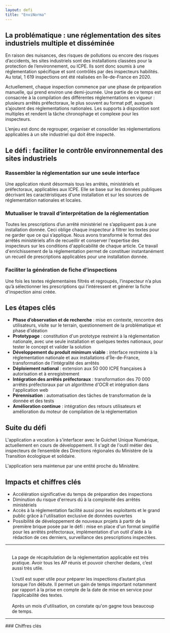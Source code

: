 ```yaml
---
layout: defi
title: "EnviNorma"
---
```


## La problématique : une réglementation des sites industriels multiple et disséminée

En raison des nuisances, des risques de pollutions ou encore des risques d’accidents, les sites industriels sont des installations classées pour la protection de l’environnement, ou ICPE. Ils sont donc soumis à une réglementation spécifique et sont contrôlés par des inspecteurs habilités. Au total, 1 619 inspections ont été réalisées en Île-de-France en 2020.

Actuellement, chaque inspection commence par une phase de préparation manuelle, qui prend environ une demi-journée. Une partie de ce temps est consacrée à la compilation des différentes réglementations en vigueur : plusieurs arrêtés préfectoraux, le plus souvent au format pdf, auxquels s’ajoutent des réglementations nationales. Les supports à disposition sont multiples et rendent la tâche chronophage et complexe pour les inspecteurs.

L’enjeu est donc de regrouper, organiser et consolider les réglementations applicables à un site industriel qui doit être inspecté.

## Le défi : faciliter le contrôle environnemental des sites industriels

### Rassembler la réglementation sur une seule interface

Une application réunit désormais tous les arrêtés, ministériels et préfectoraux, applicables aux ICPE. Elle se base sur les données publiques décrivant les caractéristiques d'une installation et sur les sources de réglementation nationales et locales.

### Mutualiser le travail d’interprétation de la réglementation

Toutes les prescriptions d’un arrêté ministériel ne s’appliquent pas à une installation donnée. Ceci oblige chaque inspecteur à filtrer les textes pour ne garder que ce qui s’applique.
Nous avons transformé le format des arrêtés ministériels afin de recueillir et conserver l'expertise des inspecteurs sur les conditions d'applicabilité de chaque article. Ce travail d'enrichissement de la réglementation permet de constituer instantanément un recueil de prescriptions applicables pour une installation donnée.

### Faciliter la génération de fiche d’inspections

Une fois les textes réglementaires filtrés et regroupés, l’inspecteur n’a plus qu’à sélectionner les prescriptions qui l’intéressent et générer la fiche d'inspection ainsi créée.

## Les étapes clés

- **Phase d’observation et de recherche** : mise en contexte, rencontre des utilisateurs, visite sur le terrain, questionnement de la problématique et phase d’idéation
- **Prototypage** : constitution d'un prototype restreint à la réglementation nationale, avec une seule installation et quelques textes nationaux, pour tester le concept et valider la solution
- **Développement du produit minimum viable** : interface restreinte à la réglementation nationale et aux installations d'Île-de-France, transformation de l'intégralité des arrêtés
- **Déploiement national** : extension aux 50 000 ICPE françaises à autorisation et à enregistrement
- **Intégration des arrêtés préfectoraux** : transformation des 70 000 arrêtés préfectoraux par un algorithme d'OCR et intégration dans l'application web
- **Pérennisation** : automatisation des tâches de transformation de la donnée et des tests
- **Amélioration continue** : intégration des retours utilisateurs et amélioration du moteur de compilation de la réglementation

## Suite du défi

L'application a vocation à s'interfacer avec le Guichet Unique Numérique, actuellement en cours de développement. Il s'agit de l'outil métier des inspecteurs de l’ensemble des Directions régionales du Ministère de la Transition écologique et solidaire.

L'application sera maintenue par une entité proche du Ministère.

## Impacts et chiffres clés

- Accélération significative du temps de préparation des inspections
- Diminution du risque d'erreurs dû à la complexité des arrêtés ministériels
- Accès à la réglementation facilité aussi pour les exploitants et le grand public grâce à l'utilisation exclusive de données ouvertes
- Possibilité de développement de nouveaux projets à partir de la première brique posée par le défi : mise en place d'un format simplifié pour les arrêtés préfectoraux, implémentation d'un outil d'aide à la rédaction de ces derniers, surveillance des prescriptions inspectées.

<hr>

<div class="row" >
    <div class="small-4 columns">
        <i class='fa fa-quote-left' style='opacity: 0.4'> </i><br/> La page de récapitulation de la réglementation applicable est très pratique. Avoir tous les AP réunis et pouvoir chercher dedans, c’est aussi très utile.<br/> <i class='fa fa-quote-right right' style='opacity: 0.4'> </i> 
    </div>
    <div class="small-4 columns">
        <i class='fa fa-quote-left' style='opacity: 0.4'> </i> <br/>L’outil est super utile pour préparer les inspections d’autant plus lorsque l’on débute. Il permet un gain de temps important notamment par rapport à la prise en compte de la date de mise en service pour l’applicabilité des textes.<br/> <i class='fa fa-quote-right right' style='opacity: 0.4'> </i> 
    </div>
    <div class="small-4 columns">
        <i class='fa fa-quote-left' style='opacity: 0.4'> </i> <br/>Après un mois d'utilisation, on constate qu'on gagne tous beaucoup de temps.<br/> <i class='fa fa-quote-right right' style='opacity: 0.4'> </i> 
    </div>
</div>
<hr>
### Chiffres clés
